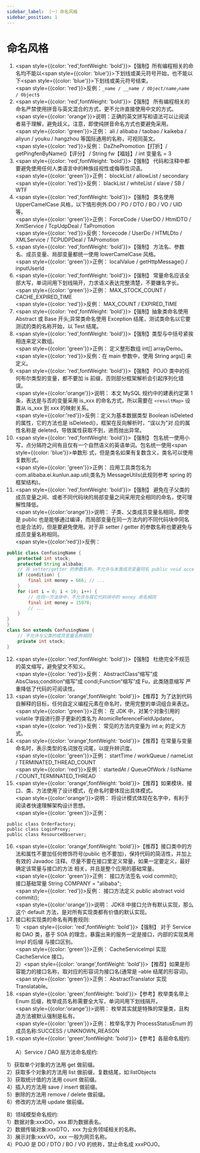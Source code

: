 ```yaml
---
sidebar_label: （一）命名风格
sidebar_position: 1 
---
```

# 命名风格
1. <span style={{color: 'red',fontWeight: 'bold'}}>【强制】</span>所有编程相关的命名均不能以<span style={{color: 'blue'}}>下划线或美元符号</span>开始，也不能以下<span style={{color: 'blue'}}>下划线或美元符号</span>结束。 
<br/><span style={{color: 'red'}}>反例：</span><code>_name / __name / $Object / name_ / name$ / Object$</code>
2. <span style={{color: 'red',fontWeight: 'bold'}}>【强制】</span> 所有编程相关的命名严禁使用拼音与英文混合的方式，更不允许直接使用中文的方式。
<br/><span style={{color: 'orange'}}>说明：</span>正确的英文拼写和语法可以让阅读者易于理解，避免歧义。注意，即使纯拼音命名方式也要避免采用。 
<br/><span style={{color: 'green'}}>正例：</span> ali / alibaba / taobao / kaikeba / aliyun / youku / hangzhou 等国际通用的名称，可视同英文。
<br/><span style={{color: 'red'}}>反例：</span> DaZhePromotion【打折】/ getPingfenByName()【评分】 / String fw【福娃】/ int 变量名 = 3
3. <span style={{color: 'red',fontWeight: 'bold'}}>【强制】</span> 代码和注释中都要避免使用任何人类语言中的种族歧视性或侮辱性词语。 
<br/><span style={{color: 'green'}}>正例：</span> blockList / allowList / secondary
<br/><span style={{color: 'red'}}>反例：</span> blackList / whiteList / slave / SB / WTF
4. <span style={{color: 'red',fontWeight: 'bold'}}>【强制】</span> 类名使用 UpperCamelCase 风格，以下情形例外:DO / PO / DTO / BO / VO / UID 等。
<br/><span style={{color: 'green'}}>正例：</span> ForceCode / UserDO / HtmlDTO / XmlService / TcpUdpDeal / TaPromotion
<br/><span style={{color: 'red'}}>反例：</span>forcecode / UserDo / HTMLDto / XMLService / TCPUDPDeal / TAPromotion
5. <span style={{color: 'red',fontWeight: 'bold'}}>【强制】</span> 方法名、参数名、成员变量、局部变量都统一使用 lowerCamelCase 风格。 
<br/><span style={{color: 'green'}}>正例：</span> localValue / getHttpMessage() / inputUserId
6. <span style={{color: 'red',fontWeight: 'bold'}}>【强制】</span> 常量命名应该全部大写，单词间用下划线隔开，力求语义表达完整清楚，不要嫌名字长。 
<br/><span style={{color: 'green'}}>正例：</span> MAX_STOCK_COUNT / CACHE_EXPIRED_TIME
<br/><span style={{color: 'red'}}>反例：</span> MAX_COUNT / EXPIRED_TIME
7. <span style={{color: 'red',fontWeight: 'bold'}}>【强制】</span>抽象类命名使用 Abstract 或 Base 开头;异常类命名使用 Exception 结尾，测试类命名以它要 测试的类的名称开始，以 Test 结尾。
8. <span style={{color: 'red',fontWeight: 'bold'}}>【强制】</span>类型与中括号紧挨相连来定义数组。 
<br/><span style={{color: 'green'}}>正例：</span> 定义整形数组 int[] arrayDemo。
<br/><span style={{color: 'red'}}>反例：</span>在 main 参数中，使用 String args[] 来定义。
9. <span style={{color: 'red',fontWeight: 'bold'}}>【强制】</span> POJO 类中的任何布尔类型的变量，都不要加 is 前缀，否则部分框架解析会引起序列化错误。 
<br/><span style={{color:'orange'}}>说明：</span> 本文 MySQL 规约中的建表约定第 1 条，表达是与否的变量采用 is_xxx 的命名方式，所以需要在 <code>&lt;resultMap&gt;</code> 设置从 is_xxx 到 xxx 的映射关系。
<br/><span style={{color:'red'}}>反例：</span>定义为基本数据类型 Boolean isDeleted 的属性，它的方法也是 isDeleted()，框架在反向解析时，“误以为”对 应的属性名称是 deleted，导致属性获取不到，进而抛出异常。
10. <span style={{color: 'red',fontWeight: 'bold'}}>【强制】</span> 包名统一使用小写，点分隔符之间有且仅有一个自然语义的英语单词。包名统一使用<span style={{color: 'blue'}}>单数</span>形 式，但是类名如果有复数含义，类名可以使用复数形式。
<br/><span style={{color: 'green'}}>正例：</span> 应用工具类包名为 com.alibaba.ei.kunlun.aap.util;类名为 MessageUtils(此规则参考 spring 的框架结构)。
11. <span style={{color: 'red',fontWeight: 'bold'}}>【强制】</span> 避免在子父类的成员变量之间、或者不同代码块的局部变量之间采用完全相同的命名，使可理 解性降低。
<br/><span style={{color:'orange'}}>说明：</span> 子类、父类成员变量名相同，即使是 public 也是能够通过编译，而局部变量在同一方法内的不同代码块中同名 也是合法的，但是要避免使用。对于非 setter / getter 的参数名称也要避免与成员变量名称相同。
<br/><span style={{color:'red'}}>反例：</span>
```java
public class ConfusingName {
    protected int stock;
    protected String alibaba;
    // 非 setter/getter 的参数名称，不允许与本类成员变量同名 public void access(String alibaba) {
    if (condition) {
        final int money = 666; // ...
    }
    for (int i = 0; i < 10; i++) {
        // 在同一方法体中，不允许与其它代码块中的 money 命名相同
        final int money = 15978;
        // ...
    }
}
}
class Son extends ConfusingName {
    // 不允许与父类的成员变量名称相同
    private int stock;
}
```
12. <span style={{color: 'red',fontWeight: 'bold'}}>【强制】</span> 杜绝完全不规范的英文缩写，避免望文不知义。
<br/><span style={{color: 'red'}}>反例：</span> AbstractClass“缩写”成 AbsClass;condition“缩写”成 condi;Function“缩写”成 Fu，此类随意缩写 严重降低了代码的可阅读性。
13. <span style={{color: 'orange',fontWeight: 'bold'}}>【推荐】</span>为了达到代码自解释的目标，任何自定义编程元素在命名时，使用完整的单词组合来表达。
<br/><span style={{color: 'green'}}>正例：</span> 在 JDK 中，对某个对象引用的 volatile 字段进行原子更新的类名为 AtomicReferenceFieldUpdater。
<br/><span style={{color: 'red'}}>反例：</span> 常见的方法内变量为 int a; 的定义方式。
14. <span style={{color: 'orange',fontWeight: 'bold'}}>【推荐】</span>在常量与变量命名时，表示类型的名词放在词尾，以提升辨识度。 
<br/><span style={{color: 'green'}}>正例：</span> startTime / workQueue / nameList / TERMINATED_THREAD_COUNT 
<br/><span style={{color: 'red'}}>反例：</span> startedAt / QueueOfWork / listName / COUNT_TERMINATED_THREAD
15. <span style={{color: 'orange',fontWeight: 'bold'}}>【推荐】</span>如果模块、接口、类、方法使用了设计模式，在命名时要体现出具体模式。 
<br/><span style={{color:'orange'}}>说明：</span> 将设计模式体现在名字中，有利于阅读者快速理解架构设计思想。
<br/><span style={{color: 'green'}}>正例：</span>
```
public class OrderFactory;
public class LoginProxy;
public class ResourceObserver;
```
16. <span style={{color: 'orange',fontWeight: 'bold'}}>【推荐】</span>接口类中的方法和属性不要加任何修饰符号(public 也不要加)，保持代码的简洁性，并加上 有效的 Javadoc 注释。尽量不要在接口里定义常量，如果一定要定义，最好确定该常量与接口的方法 相关，并且是整个应用的基础常量。
<br/><span style={{color: 'green'}}>正例：</span> 接口方法签名 void commit();<br/>
接口基础常量 String COMPANY = "alibaba";
<br/><span style={{color: 'red'}}>反例：</span> 接口方法定义 public abstract void commit();
<br/><span style={{color:'orange'}}>说明：</span> JDK8 中接口允许有默认实现，那么这个 default 方法，是对所有实现类都有价值的默认实现。
17. 接口和实现类的命名有两套规则:  
   1）<span style={{color: 'red',fontWeight: 'bold'}}>【强制】</span> 对于 Service 和 DAO 类，基于 SOA 的理念，暴露出来的服务一定是接口，内部的实现类用 Impl 的后缀 与接口区别。<br/><span style={{color: 'green'}}>正例：</span> CacheServiceImpl 实现 CacheService 接口。<br/>
   2）<span style={{color: 'orange',fontWeight: 'bold'}}>【推荐】</span>如果是形容能力的接口名称，取对应的形容词为接口名(通常是 –able 结尾的形容词)。<br/><span style={{color: 'green'}}>正例：</span> AbstractTranslator 实现 Translatable。
18. <span style={{color: 'green',fontWeight: 'bold'}}>【参考】</span>枚举类名带上 Enum 后缀，枚举成员名称需要全大写，单词间用下划线隔开。 
<br/><span style={{color:'orange'}}>说明：</span> 枚举其实就是特殊的常量类，且构造方法被默认强制是私有。
<br/><span style={{color: 'green'}}>正例：</span> 枚举名字为 ProcessStatusEnum 的成员名称:SUCCESS / UNKNOWN_REASON
19. <span style={{color: 'green',fontWeight: 'bold'}}>【参考】</span>各层命名规约:  
  <br/>A）Service / DAO 层方法命名规约:  

  1）获取单个对象的方法用 get 做前缀。  
  2）获取多个对象的方法用 list 做前缀，复数结尾，如:listObjects  
  3）获取统计值的方法用 count 做前缀。  
  4）插入的方法用 save / insert 做前缀。  
  5）删除的方法用 remove / delete 做前缀。  
  6）修改的方法用 update 做前缀。  

  B）领域模型命名规约:  
  1）数据对象:xxxDO，xxx 即为数据表名。  
  2）数据传输对象:xxxDTO，xxx 为业务领域相关的名称。  
  3）展示对象:xxxVO，xxx 一般为网页名称。  
  4）POJO 是 DO / DTO / BO / VO 的统称，禁止命名成 xxxPOJO。  